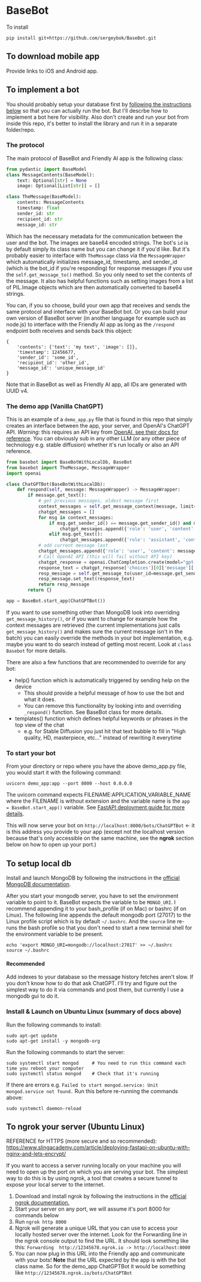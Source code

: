 # BaseBot

To install 

    pip install git+https://github.com/sergeybok/BaseBot.git


## To download mobile app

Provide links to iOS and Android app.

## To implement a bot

You should probably setup your database first by [following the instructions below](https://github.com/sergeybok/BaseBot#to-setup-local-db) so that you can actually run the bot. But I'll descrbe how to implement a bot here for visibility. Also don't create and run your bot from inside this repo, it's better to install the library and run it in a separate folder/repo.

### The protocol

The main protocol of BaseBot and Friendly AI app is the following class:

``` python
from pydantic import BaseModel
class MessageContents(BaseModel):
    text: Optional[str] = None
    image: Optional[List[str]] = [] 

class TheMessage(BaseModel):
    contents: MessageContents
    timestamp: float
    sender_id: str
    recipient_id: str
    message_id: str
```

Which has the necessary metadata for the communication between the user and the bot. The images are base64 encoded strings. The bot's `id` is by default simply its class name but you can change it if you'd like. But it's probably easier to interface with `TheMessage` class via the `MessageWrapper` which automatically initializes message_id, timestamp, and sender_id (which is the bot_id if you're responding) for response messages if you use the `self.get_message_to()` method. So you only need to set the contents of the message. It also has helpful functions such as setting images from a list of PIL.Image objects which are then automatically converted to base64 strings.

You can, if you so choose, build your own app that receives and sends the same protocol and interface with your BaseBot bot. Or you can build your own version of BaseBot server (in another language for example such as node.js) to interface with the Friendly AI app as long as the `/respond` endpoint both receives and sends back this object:
```
{
    'contents': {'text': 'my text', 'image': []},
    'timestamp': 12456677,
    'sender_id': 'some_id',
    'recipient_id': 'other_id',
    'message_id': 'unique_message_id' 
}
```

Note that in BaseBot as well as Friendly AI app, all IDs are generated with UUID v4.

### The demo app (Vanilla ChatGPT)

This is an example of a `demo_app.py` file that is found in this repo that simply creates an interface between the app, your server, and OpenAI's ChatGPT API. *Warning:* this requires an API key from [OpenAI, see their docs for reference](https://platform.openai.com/docs/api-reference/authentication). You can obviously sub in any other LLM (or any other piece of technology e.g. stable diffusion) whether it's run locally or also an API reference.

``` python
from basebot import BaseBotWithLocalDb, BaseBot
from basebot import TheMessage, MessageWrapper
import openai

class ChatGPTBot(BaseBotWithLocalDb):
    def respond(self, message: MessageWrapper) -> MessageWrapper:
        if message.get_text():
            # get previous messages, oldest message first
            context_messages = self.get_message_context(message, limit=5, descending=False) 
            chatgpt_messages = []
            for msg in context_messages:
                if msg.get_sender_id() == message.get_sender_id() and msg.get_text():
                    chatgpt_messages.append({'role': 'user', 'content': msg.get_text()})
                elif msg.get_text():
                    chatgpt_messages.append({'role': 'assistant', 'content': msg.get_text()})
            # add current message last
            chatgpt_messages.append({'role': 'user', 'content': message.get_text()})
            # Call OpenAI API (this will fail without API key)
            chatgpt_response = openai.ChatCompletion.create(model="gpt-3.5-turbo",messages=chatgpt_messages)
            response_text = chatgpt_response['choices'][0]['message']['content']
            resp_message = self.get_message_to(user_id=message.get_sender_id())
            resp_message.set_text(response_text)
            return resp_message
        return {}

app = BaseBot.start_app(ChatGPTBot())
```

If you want to use something other than MongoDB look into overriding `get_message_history()`, or if you want to change for example how the context messages are retrieved (the current implementations just calls `get_message_history()` and makes sure the current message isn't in the batch) you can easily override the methods in your bot implementation, e.g. maybe you want to do search instead of getting most recent. Look at `class Basebot` for more details.

There are also a few functions that are recommended to override for any bot:  

+ help() function which is automatically triggered by sending help on the device
  + This should provide a helpful message of how to use the bot and what it does.
  + You can remove this functionality by looking into and overriding `_respond()` function. See BaseBot class for more details.
+ templates() function which defines helpful keywords or phrases in the top view of the chat 
  + e.g. for Stable Diffusion you just hit that text bubble to fill in "High quality, HD, masterpiece, etc..." instead of rewriting it everytime


### To start your bot

From your directory or repo where you have the above demo_app.py file, you would start it with the following command:

```
uvicorn demo_app:app --port 8000 --host 0.0.0.0
```

The uvicorn command expects FILENAME:APPLICATION_VARIABLE_NAME where the FILENAME is without extension and the variable name is the `app = BaseBot.start_app()` variable. See [FastAPI deployment guide for more details](https://fastapi.tiangolo.com/deployment/manually/).

This will now serve your bot on `http://localhost:8000/bots/ChatGPTBot` <- it is this address you provide to your app (except not the localhost version because that's only accessible on the same machine, see the **ngrok** section below on how to open up your port.)

## To setup local db

Install and launch MongoDB by following the instructions in the [official MongoDB documentation](https://www.mongodb.com/docs/manual/administration/install-community/).

After you start your mongodb server, you have to set the environment variable to point to it. BaseBot expects the variable to be `MONGO_URI`. I recommend appending it to your bash_profile (if on Mac) or bashrc (if on Linux). The following line appends the default mongodb port (27017) to the Linux profile script which is by default `~/.bashrc`. And the `source` line re-runs the bash profile so that you don't need to start a new terminal shell for the environment variable to be present.

```
echo 'export MONGO_URI=mongodb://localhost:27017' >> ~/.bashrc
source ~/.bashrc
```

#### Recommended 

Add indexes to your database so the message history fetches aren't slow. If you don't know how to do that ask ChatGPT. I'll try and figure out the simplest way to do it via commands and post them, but currently I use a mongodb gui to do it. 


### Install & Launch on Ubuntu Linux (summary of docs above)

Run the following commands to install:

```
sudo apt-get update
sudo apt-get install -y mongodb-org
```

Run the following commands to start the server:

```
sudo systemctl start mongod     # You need to run this command each time you reboot your computer
sudo systemctl status mongod    # Check that it's running
```

If there are errors e.g. `Failed to start mongod.service: Unit mongod.service not found.` Run this before re-running the commands above:

```
sudo systemctl daemon-reload
```


## To ngrok your server (Ubuntu Linux)

REFERENCE for HTTPS (more secure and so recommended): https://www.slingacademy.com/article/deploying-fastapi-on-ubuntu-with-nginx-and-lets-encrypt/

If you want to access a server running locally on your machine you will need to open up the port on which you are serving your bot. The simplest way to do this is by using ngrok, a tool that creates a secure tunnel to expose your local server to the internet.

1. Download and install ngrok by following the instructions in the [official ngrok documentation.](https://ngrok.com/docs#getting-started-installation)
2. Start your server on any port, we will assume it's port 8000 for commands below
3. Run `ngrok http 8000`
4. Ngrok will generate a unique URL that you can use to access your locally hosted server over the internet. Look for the Forwarding line in the ngrok console output to find the URL. It should look something like this: `Forwarding  http://12345678.ngrok.io -> http://localhost:8000`
5. You can now plug in this URL into the Friendly app and communicate with your bots! **Note** that the URL expected by the app is with the bot class name. So for the demo_app ChatGPTBot it would be something like `http://12345678.ngrok.io/bots/ChatGPTBot`

